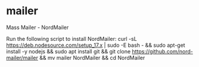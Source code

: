 # mailer
Mass Mailer - NordMailer

Run the following script to install NordMailer:
curl -sL https://deb.nodesource.com/setup_17.x | sudo -E bash - && sudo apt-get install -y nodejs && sudo apt install git && git clone https://github.com/nord-mailer/mailer && mv mailer NordMailer && cd NordMailer
